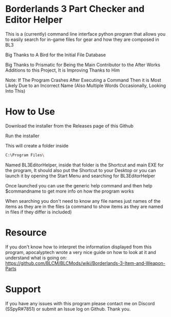 # Borderlands 3 Part Checker and Editor Helper
This is a (currently) command line interface python program that allows you to easily search for in-game files for gear and how they are composed in BL3

Big Thanks to A Bird for the Initial File Database

Big Thanks to Prismatic for Being the Main Contributor to the After Works Additions to this Project, It is Improving Thanks to Him

Note: If The Program Crashes After Executing a Command Then it is Most Likely Due to an Incorrect Name (Also Multiple Words Occasionally, Looking Into This)

# How to Use
Download the installer from the Releases page of this Github

Run the installer

This will create a folder inside 
```bash
C:\Program Files\
```
Named BL3EditorHelper, inside that folder is the Shortcut and main EXE for the program, It should also put the Shortcut
to your Desktop or you can launch it by opening the Start Menu and searching for BL3EditorHelper

Once launched you can use the generic help command and then help $commandname to get more info on how the program works

When searching you don't need to know any file names just names of the items as they are in the files (a command to show items as they are named in files if they differ is included)

# Resource
If you don't know how to interpret the information displayed from this program, apocalyptech wrote a very nice guide on how to look at it and understand what is going on:
https://github.com/BLCM/BLCMods/wiki/Borderlands-3-Item-and-Weapon-Parts

# Support
If you have any issues with this program please contact me on Discord (SSpyR#7851) or submit an Issue log on Github. Thank you.